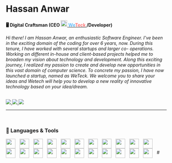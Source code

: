 # Hassan Anwar


**🖥️ Digital Craftsman (CEO 
<img width="20px" src="https://weteck.co/Weteck-4K.png" /><a href="https://linkedin.com/company/weteck" style="">
<span style="color:rgb(101, 188, 250)">We</span><span style="color:rgb(255,117,117)">Teck<span>
</a>
/Developer)**
<br/>
<br/>
_Hi there! I am Hassan Anwar, an enthusiastic Software Engineer. I’ve been in the exciting domain of the coding for over 6 years, now. During this tenure, I have worked with several startups and larger co- operations. Working on different in-house and client-based projects helped me to broaden my vision about technology and development. Along this exciting journey, I realized my passion to create and develop new opportunities in this vast domain of computer science. To concrete my passion, I have now launched a startup, named as WeTeck. We welcome you to share your ideas and Wetech will help you to develop a new reality of innovative technology based on your idea/dream._
<br/>
<br/>
<p align="left">
<a href="https://linkedin.com/in/hassan-algo">
   <img src="https://img.shields.io/badge/LinkedIn-0077B5?style=for-the-badge&logo=linkedin&logoColor=white" />
</a>
<a href="https://instagram.com/hassan.oppa">
   <img src="https://img.shields.io/badge/Instagram-E4405F?style=for-the-badge&logo=instagram&logoColor=white" />
</a>
<a href="https://discord.gg/user/algo#1996">
   <img src="https://img.shields.io/badge/Discord-5865F2?style=for-the-badge&logo=discord&logoColor=white" />
</a>
</p>
<hr>
<br/>

### 🧰 Languages & Tools

<img  align="left" width="30px" style="padding-right:10px" src="https://cdn.jsdelivr.net/gh/devicons/devicon/icons/go/go-original.svg" />
<img align="left" width="30px" style="padding-right:10px" src="https://cdn.jsdelivr.net/gh/devicons/devicon/icons/react/react-original.svg">
<img align="left" width="30px" style="padding-right:10px" src="https://cdn.jsdelivr.net/gh/devicons/devicon/icons/cplusplus/cplusplus-original.svg">
<img align="left" width="30px" style="padding-right:10px" src="https://cdn.jsdelivr.net/gh/devicons/devicon/icons/csharp/csharp-original.svg">
<img align="left" width="30px" style="padding-right:10px" src="https://cdn.jsdelivr.net/gh/devicons/devicon/icons/javascript/javascript-original.svg">
<img align="left" width="30px" style="padding-right:10px" src="https://cdn.jsdelivr.net/gh/devicons/devicon/icons/php/php-original.svg" />
<img align="left" width="30px" style="padding-right:10px" src="https://cdn.jsdelivr.net/gh/devicons/devicon/icons/python/python-original.svg" />
<img align="left" width="30px" style="padding-right:10px" src="https://cdn.jsdelivr.net/gh/devicons/devicon/icons/java/java-original.svg" />
<img  align="left" width="30px" style="padding-right:10px" src="https://cdn.jsdelivr.net/gh/devicons/devicon/icons/electron/electron-original.svg" />
<img  align="left" width="30px" style="padding-right:10px" src="https://cdn.jsdelivr.net/gh/devicons/devicon/icons/nodejs/nodejs-original.svg" />
<img  align="left" width="30px" style="padding-right:10px" src="https://cdn.jsdelivr.net/gh/devicons/devicon/icons/mysql/mysql-original.svg" />
<img  align="left" width="30px" style="padding-right:10px" src="https://cdn.jsdelivr.net/gh/devicons/devicon/icons/mongodb/mongodb-original.svg" />
<img align="left" width="30px" style="padding-right:10px" src="https://cdn.jsdelivr.net/gh/devicons/devicon/icons/postgresql/postgresql-original.svg" />
<img align="left" width="30px" style="padding-right:10px"  src="https://cdn.jsdelivr.net/gh/devicons/devicon/icons/unity/unity-original.svg" />              
<img  align="left" width="30px" style="padding-right:10px" src="https://cdn.jsdelivr.net/gh/devicons/devicon/icons/android/android-original.svg" />
<img align="left" width="30px" style="padding-right:10px"  src="https://cdn.jsdelivr.net/gh/devicons/devicon/icons/linux/linux-original.svg" />
<img  align="left" width="30px" style="padding-right:10px" src="https://cdn.jsdelivr.net/gh/devicons/devicon/icons/git/git-original.svg" />
<img  align="left" width="30px" style="padding-right:10px" src="https://cdn.jsdelivr.net/gh/devicons/devicon/icons/github/github-original.svg" />
<img  align="left" width="30px" style="padding-right:10px" src="https://cdn.jsdelivr.net/gh/devicons/devicon/icons/html5/html5-original.svg" />
<img  align="left" width="30px" style="padding-right:10px" src="https://cdn.jsdelivr.net/gh/devicons/devicon/icons/css3/css3-original.svg" />
<img  align="left" width="30px" style="padding-right:10px" src="https://cdn.jsdelivr.net/gh/devicons/devicon/icons/tailwindcss/tailwindcss-original-wordmark.svg" />
<img align="left" width="30px" style="padding-right:10px"  src="https://cdn.jsdelivr.net/gh/devicons/devicon/icons/bash/bash-original.svg" />
          
<br>
<br>
#

